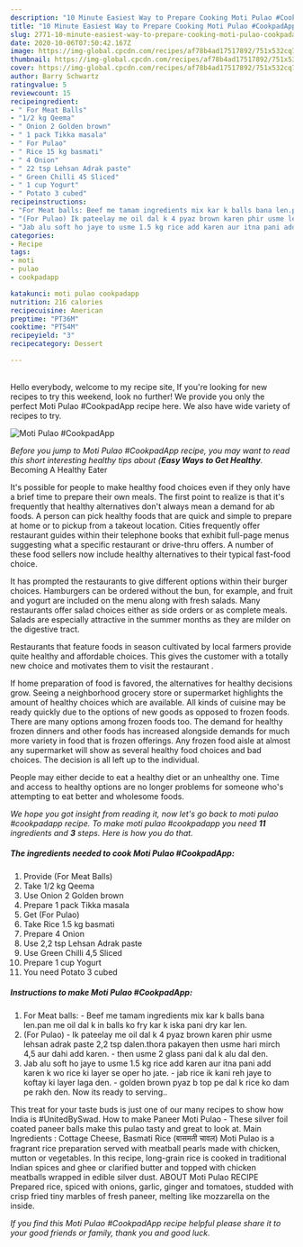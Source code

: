 ```yaml
---
description: "10 Minute Easiest Way to Prepare Cooking Moti Pulao #CookpadApp"
title: "10 Minute Easiest Way to Prepare Cooking Moti Pulao #CookpadApp"
slug: 2771-10-minute-easiest-way-to-prepare-cooking-moti-pulao-cookpadapp
date: 2020-10-06T07:50:42.167Z
image: https://img-global.cpcdn.com/recipes/af78b4ad17517892/751x532cq70/moti-pulao-cookpadapp-recipe-main-photo.jpg
thumbnail: https://img-global.cpcdn.com/recipes/af78b4ad17517892/751x532cq70/moti-pulao-cookpadapp-recipe-main-photo.jpg
cover: https://img-global.cpcdn.com/recipes/af78b4ad17517892/751x532cq70/moti-pulao-cookpadapp-recipe-main-photo.jpg
author: Barry Schwartz
ratingvalue: 5
reviewcount: 15
recipeingredient:
- " For Meat Balls"
- "1/2 kg Qeema"
- " Onion 2 Golden brown"
- " 1 pack Tikka masala"
- " For Pulao"
- " Rice 15 kg basmati"
- " 4 Onion"
- " 22 tsp Lehsan Adrak paste"
- " Green Chilli 45 Sliced"
- " 1 cup Yogurt"
- " Potato 3 cubed"
recipeinstructions:
- "For Meat balls: Beef me tamam ingredients mix kar k balls bana len.pan me oil dal k in balls ko fry kar k iska pani dry kar len."
- "(For Pulao) Ik pateelay me oil dal k 4 pyaz brown karen phir usme lehsan adrak paste 2,2 tsp dalen.thora pakayen then usme hari mirch 4,5 aur dahi add karen. then usme 2 glass pani dal k alu dal den."
- "Jab alu soft ho jaye to usme 1.5 kg rice add karen aur itna pani add karen k wo rice ki layer se oper ho jate. jab rice ik kani reh jaye to koftay ki layer laga den. golden brown pyaz b top pe dal k rice ko dam pe rakh den. Now its ready to serving.."
categories:
- Recipe
tags:
- moti
- pulao
- cookpadapp

katakunci: moti pulao cookpadapp 
nutrition: 216 calories
recipecuisine: American
preptime: "PT36M"
cooktime: "PT54M"
recipeyield: "3"
recipecategory: Dessert

---
```

<br>
Hello everybody, welcome to my recipe site, If you're looking for new recipes to try this weekend, look no further! We provide you only the perfect Moti Pulao #CookpadApp recipe here. We also have wide variety of recipes to try.
<br>


![Moti Pulao #CookpadApp](https://img-global.cpcdn.com/recipes/af78b4ad17517892/751x532cq70/moti-pulao-cookpadapp-recipe-main-photo.jpg)

<i>Before you jump to Moti Pulao #CookpadApp recipe, you may want to read this short interesting healthy tips about {<strong>Easy Ways to Get Healthy</strong>.</i>
Becoming A Healthy Eater

It's possible for people to make healthy food choices even if they only have a brief time to prepare their own meals. The first point to realize is that it's frequently that healthy alternatives don't always mean a demand for ab foods. A person can pick healthy foods that are quick and simple to prepare at home or to pickup from a takeout location. Cities frequently offer restaurant guides within their telephone books that exhibit full-page menus suggesting what a specific restaurant or drive-thru offers. A number of these food sellers now include healthy alternatives to their typical fast-food choice.

 It has prompted the restaurants to give different options within their burger choices. Hamburgers can be ordered without the bun, for example, and fruit and yogurt are included on the menu along with fresh salads. Many restaurants offer salad choices either as side orders or as complete meals.  Salads are especially attractive in the summer months as they are milder on the digestive tract.

Restaurants that feature foods in season cultivated by local farmers provide quite healthy and affordable choices.  This gives the customer with a totally new choice and motivates them to visit the restaurant .

If home preparation of food is favored, the alternatives for healthy decisions grow. Seeing a neighborhood grocery store or supermarket highlights the amount of healthy choices which are available.  All kinds of cuisine may be ready quickly due to the options of new goods as opposed to frozen foods. There are many options among frozen foods too. The demand for healthy frozen dinners and other foods has increased alongside demands for much more variety in food that is frozen offerings. Any frozen food aisle at almost any supermarket will show as several healthy food choices and bad choices. The decision is all left up to the individual.

People may either decide to eat a healthy diet or an unhealthy one. Time and access to healthy options are no longer problems for someone who's attempting to eat better and wholesome foods.


<i>We hope you got insight from reading it, now let's go back to moti pulao #cookpadapp recipe. To make moti pulao #cookpadapp you need <strong>11</strong> ingredients and <strong>3</strong> steps. Here is how you do that.
</i>

##### The ingredients needed to cook Moti Pulao #CookpadApp:

1. Provide  (For Meat Balls)
1. Take 1/2 kg Qeema
1. Use  Onion 2 Golden brown
1. Prepare  1 pack Tikka masala
1. Get  (For Pulao)
1. Take  Rice 1.5 kg basmati
1. Prepare  4 Onion
1. Use  2,2 tsp Lehsan Adrak paste
1. Use  Green Chilli 4,5 Sliced
1. Prepare  1 cup Yogurt
1. You need  Potato 3 cubed


##### Instructions to make Moti Pulao #CookpadApp:

1. For Meat balls: - Beef me tamam ingredients mix kar k balls bana len.pan me oil dal k in balls ko fry kar k iska pani dry kar len.
1. (For Pulao) - Ik pateelay me oil dal k 4 pyaz brown karen phir usme lehsan adrak paste 2,2 tsp dalen.thora pakayen then usme hari mirch 4,5 aur dahi add karen. - then usme 2 glass pani dal k alu dal den.
1. Jab alu soft ho jaye to usme 1.5 kg rice add karen aur itna pani add karen k wo rice ki layer se oper ho jate. - jab rice ik kani reh jaye to koftay ki layer laga den. - golden brown pyaz b top pe dal k rice ko dam pe rakh den. Now its ready to serving..


This treat for your taste buds is just one of our many recipes to show how India is #UnitedBySwad. How to make Paneer Moti Pulao - These silver foil coated paneer balls make this pulao tasty and great to look at. Main Ingredients : Cottage Cheese, Basmati Rice (बासमती चावल) Moti Pulao is a fragrant rice preparation served with meatball pearls made with chicken, mutton or vegetables. In this recipe, long-grain rice is cooked in traditional Indian spices and ghee or clarified butter and topped with chicken meatballs wrapped in edible silver dust. ABOUT Moti Pulao RECIPE Prepared rice, spiced with onions, garlic, ginger and tomatoes, studded with crisp fried tiny marbles of fresh paneer, melting like mozzarella on the inside. 

<i>If you find this Moti Pulao #CookpadApp recipe helpful please share it to your good friends or family, thank you and good luck.</i>
